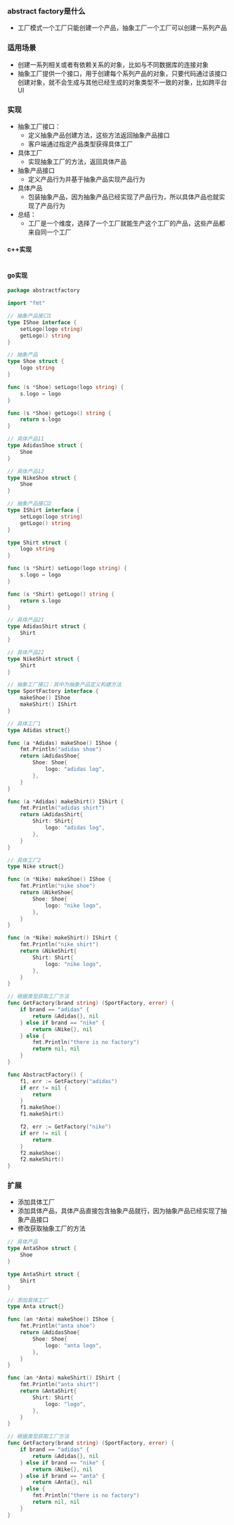 ### abstract factory是什么
- 工厂模式一个工厂只能创建一个产品，抽象工厂一个工厂可以创建一系列产品
### 适用场景
- 创建一系列相关或者有依赖关系的对象，比如与不同数据库的连接对象
- 抽象工厂提供一个接口，用于创建每个系列产品的对象，只要代码通过该接口创建对象，就不会生成与其他已经生成的对象类型不一致的对象，比如跨平台UI
### 实现
- 抽象工厂接口：
	- 定义抽象产品创建方法，这些方法返回抽象产品接口
	- 客户端通过指定产品类型获得具体工厂
- 具体工厂
	- 实现抽象工厂的方法，返回具体产品
- 抽象产品接口
	- 定义产品行为并基于抽象产品实现产品行为
- 具体产品
	- 包装抽象产品，因为抽象产品已经实现了产品行为，所以具体产品也就实现了产品行为
- 总结：
	- 工厂是一个维度，选择了一个工厂就能生产这个工厂的产品，这些产品都来自同一个工厂
#### c++实现
```c++

```
#### go实现
```go
package abstractfactory

import "fmt"

// 抽象产品接口1
type IShoe interface {
	setLogo(logo string)
	getLogo() string
}

// 抽象产品
type Shoe struct {
	logo string
}

func (s *Shoe) setLogo(logo string) {
	s.logo = logo
}

func (s *Shoe) getLogo() string {
	return s.logo
}

// 具体产品11
type AdidasShoe struct {
	Shoe
}

// 具体产品12
type NikeShoe struct {
	Shoe
}

// 抽象产品接口2
type IShirt interface {
	setLogo(logo string)
	getLogo() string
}

type Shirt struct {
	logo string
}

func (s *Shirt) setLogo(logo string) {
	s.logo = logo
}

func (s *Shirt) getLogo() string {
	return s.logo
}

// 具体产品21
type AdidasShirt struct {
	Shirt
}

// 具体产品22
type NikeShirt struct {
	Shirt
}

// 抽象工厂接口：其中为抽象产品定义构建方法
type SportFactory interface {
	makeShoe() IShoe
	makeShirt() IShirt
}

// 具体工厂1
type Adidas struct{}

func (a *Adidas) makeShoe() IShoe {
	fmt.Println("adidas shoe")
	return &AdidasShoe{
		Shoe: Shoe{
			logo: "adidas log",
		},
	}
}

func (a *Adidas) makeShirt() IShirt {
	fmt.Println("adidas shirt")
	return &AdidasShirt{
		Shirt: Shirt{
			logo: "adidas log",
		},
	}
}

// 具体工厂2
type Nike struct{}

func (n *Nike) makeShoe() IShoe {
	fmt.Println("nike shoe")
	return &NikeShoe{
		Shoe: Shoe{
			logo: "nike logo",
		},
	}
}

func (n *Nike) makeShirt() IShirt {
	fmt.Println("nike shirt")
	return &NikeShirt{
		Shirt: Shirt{
			logo: "nike logo",
		},
	}
}

// 根据类型获取工厂方法
func GetFactory(brand string) (SportFactory, error) {
	if brand == "adidas" {
		return &Adidas{}, nil
	} else if brand == "nike" {
		return &Nike{}, nil
	} else {
		fmt.Println("there is no factory")
		return nil, nil
	}
}

func AbstractFactory() {
	f1, err := GetFactory("adidas")
	if err != nil {
		return
	}
	f1.makeShoe()
	f1.makeShirt()

	f2, err := GetFactory("nike")
	if err != nil {
		return
	}
	f2.makeShoe()
	f2.makeShirt()
}

```
### 扩展
- 添加具体工厂
- 添加具体产品，具体产品直接包含抽象产品就行，因为抽象产品已经实现了抽象产品接口
- 修改获取抽象工厂的方法
```go
// 具体产品
type AntaShoe struct {
	Shoe
}

type AntaShirt struct {
	Shirt
}

// 添加具体工厂
type Anta struct{}

func (an *Anta) makeShoe() IShoe {
	fmt.Println("anta shoe")
	return &AdidasShoe{
		Shoe: Shoe{
			logo: "anta logo",
		},
	}
}

func (an *Anta) makeShirt() IShirt {
	fmt.Println("anta shirt")
	return &AntaShirt{
		Shirt: Shirt{
			logo: "logo",
		},
	}
}

// 根据类型获取工厂方法
func GetFactory(brand string) (SportFactory, error) {
	if brand == "adidas" {
		return &Adidas{}, nil
	} else if brand == "nike" {
		return &Nike{}, nil
	} else if brand == "anta" {
		return &Anta{}, nil
	} else {
		fmt.Println("there is no factory")
		return nil, nil
	}
}
```